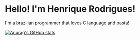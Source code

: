# Hello! I'm Henrique Rodrigues!

I'm a brazilian programmer that loves C language and pasta!

[![Anurag's GitHub stats](https://github-readme-stats.vercel.app/api?username=Equiel-1703&count_private=true&show_icons=true&theme=radical)](https://github.com/Equiel-1703)
